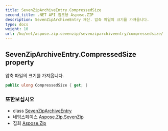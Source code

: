 ```yaml
---
title: SevenZipArchiveEntry.CompressedSize
second_title: .NET API 참조용 Aspose.ZIP
description: SevenZipArchiveEntry 재산. 압축 파일의 크기를 가져옵니다.
type: docs
weight: 10
url: /ko/net/aspose.zip.sevenzip/sevenziparchiveentry/compressedsize/
---
```

## SevenZipArchiveEntry.CompressedSize property

압축 파일의 크기를 가져옵니다.

```csharp
public ulong CompressedSize { get; }
```

### 또한보십시오

* class [SevenZipArchiveEntry](../)
* 네임스페이스 [Aspose.Zip.SevenZip](../../sevenziparchiveentry/)
* 집회 [Aspose.Zip](../../../)


